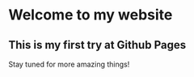 # Welcome to my website
## This is my first try at Github Pages

Stay tuned for more amazing things!
